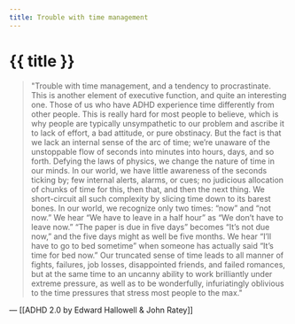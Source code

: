 ```yaml
---
title: Trouble with time management
---
```


# {{ title }}

> "Trouble with time management, and a tendency to procrastinate. This is another element of executive function, and quite an interesting one. Those of us who have ADHD experience time differently from other people. This is really hard for most people to believe, which is why people are typically unsympathetic to our problem and ascribe it to lack of effort, a bad attitude, or pure obstinacy. But the fact is that we lack an internal sense of the arc of time; we’re unaware of the unstoppable flow of seconds into minutes into hours, days, and so forth. Defying the laws of physics, we change the nature of time in our minds. In our world, we have little awareness of the seconds ticking by; few internal alerts, alarms, or cues; no judicious allocation of chunks of time for this, then that, and then the next thing. We short-circuit all such complexity by slicing time down to its barest bones. In our world, we recognize only two times: “now” and “not now.” We hear “We have to leave in a half hour” as “We don’t have to leave now.” “The paper is due in five days” becomes “It’s not due now,” and the five days might as well be five months. We hear “I’ll have to go to bed sometime” when someone has actually said “It’s time for bed now.” Our truncated sense of time leads to all manner of fights, failures, job losses, disappointed friends, and failed romances, but at the same time to an uncanny ability to work brilliantly under extreme pressure, as well as to be wonderfully, infuriatingly oblivious to the time pressures that stress most people to the max."

— [[ADHD 2.0 by Edward Hallowell & John Ratey]]
